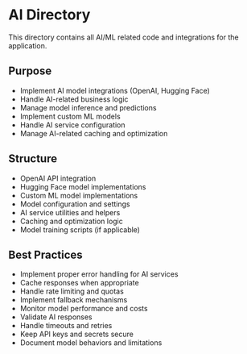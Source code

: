 # AI Directory

This directory contains all AI/ML related code and integrations for the application.

## Purpose

- Implement AI model integrations (OpenAI, Hugging Face)
- Handle AI-related business logic
- Manage model inference and predictions
- Implement custom ML models
- Handle AI service configuration
- Manage AI-related caching and optimization

## Structure

- OpenAI API integration
- Hugging Face model implementations
- Custom ML model implementations
- Model configuration and settings
- AI service utilities and helpers
- Caching and optimization logic
- Model training scripts (if applicable)

## Best Practices

- Implement proper error handling for AI services
- Cache responses when appropriate
- Handle rate limiting and quotas
- Implement fallback mechanisms
- Monitor model performance and costs
- Validate AI responses
- Handle timeouts and retries
- Keep API keys and secrets secure
- Document model behaviors and limitations
